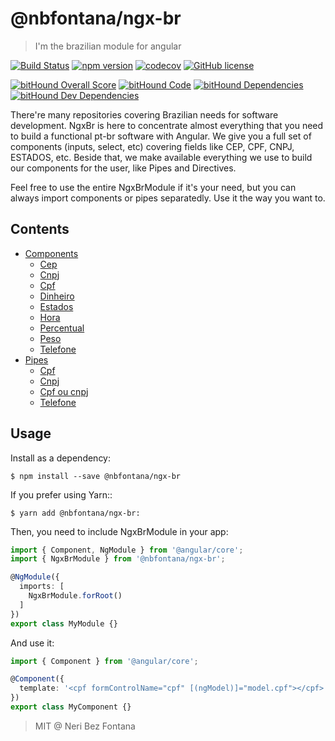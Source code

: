 # @nbfontana/ngx-br

> I'm the brazilian module for angular

[![Build Status](https://travis-ci.org/nbfontana/ngx-br.svg?branch=master)](https://travis-ci.org/nbfontana/ngx-br)
[![npm version](https://badge.fury.io/js/%40nbfontana%2Fngx-br.svg)](https://badge.fury.io/js/%40nbfontana%2Fngx-br)
[![codecov](https://codecov.io/gh/nbfontana/ngx-br/branch/master/graph/badge.svg)](https://codecov.io/gh/nbfontana/ngx-br)
[![GitHub license](https://img.shields.io/badge/license-MIT-blue.svg)](https://raw.githubusercontent.com/nbfontana/ngx-br/master/LICENSE)

[![bitHound Overall Score](https://www.bithound.io/github/nbfontana/ngx-br/badges/score.svg)](https://www.bithound.io/github/nbfontana/ngx-br)
[![bitHound Code](https://www.bithound.io/github/nbfontana/ngx-br/badges/code.svg)](https://www.bithound.io/github/nbfontana/ngx-br)
[![bitHound Dependencies](https://www.bithound.io/github/nbfontana/ngx-br/badges/dependencies.svg)](https://www.bithound.io/github/nbfontana/ngx-br/master/dependencies/npm)
[![bitHound Dev Dependencies](https://www.bithound.io/github/nbfontana/ngx-br/badges/devDependencies.svg)](https://www.bithound.io/github/nbfontana/ngx-br/master/dependencies/npm)

There're many repositories covering Brazilian needs for software development. NgxBr is here to concentrate almost everything that you need to build a functional pt-br software with Angular. We give you a full set of components (inputs, select, etc) covering fields like CEP, CPF, CNPJ, ESTADOS, etc. Beside that, we make available everything we use to build our components for the user, like Pipes and Directives.

Feel free to use the entire NgxBrModule if it's your need, but you can always import components or pipes separatedly. Use it the way you want to.

## Contents

- [Components](#components)
  - [Cep]()
  - [Cnpj]()
  - [Cpf]()
  - [Dinheiro]()
  - [Estados]()
  - [Hora]()
  - [Percentual]()
  - [Peso]()
  - [Telefone]()
- [Pipes](#pipes)
  - [Cpf]()
  - [Cnpj]()
  - [Cpf ou cnpj]()
  - [Telefone]()
  
## Usage

Install as a dependency:
```
$ npm install --save @nbfontana/ngx-br
```

If you prefer using Yarn::
```
$ yarn add @nbfontana/ngx-br:
```

Then, you need to include NgxBrModule in your app:

```typescript
import { Component, NgModule } from '@angular/core';
import { NgxBrModule } from '@nbfontana/ngx-br';

@NgModule({
  imports: [
    NgxBrModule.forRoot()
  ]
})
export class MyModule {}
```

And use it:
```typescript
import { Component } from '@angular/core';

@Component({
  template: '<cpf formControlName="cpf" [(ngModel)]="model.cpf"></cpf>'
})
export class MyComponent {}
```

> MIT @ Neri Bez Fontana
